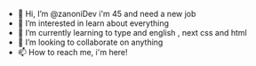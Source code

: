 - 👋 Hi, I’m @zanoniDev i'm 45 and need a new job
- 👀 I’m interested in learn about everything
- 🌱 I’m currently learning to type and english , next css and html
- 💞️ I’m looking to collaborate on anything
- 📫 How to reach me, i'm here!

<!---
zanoniDev/zanoniDev is a ✨ special ✨ repository because its `README.md` (this file) appears on your GitHub profile.
You can click the Preview link to take a look at your changes.
--->
